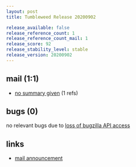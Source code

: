 ```yaml
---
layout: post
title: Tumbleweed Release 20200902

release_available: false
release_reference_count: 1
release_reference_count_mail: 1
release_score: 92
release_stability_level: stable
release_version: 20200902
---
```


## mail (1:1)

- [no summary given](https://github.com/boombatower/tumbleweed-review/issues/10) (1 refs)

## bugs (0)

<!--more-->

no relevant bugs due to [loss of bugzilla API access](https://bugzilla.opensuse.org/show_bug.cgi?id=1157722)



## links

- [mail announcement](https://github.com/boombatower/tumbleweed-review/issues/10)
